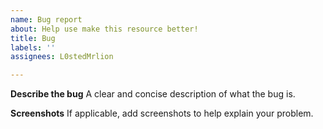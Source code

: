 ```yaml
---
name: Bug report
about: Help use make this resource better!
title: Bug
labels: ''
assignees: L0stedMrlion

---
```


**Describe the bug**
A clear and concise description of what the bug is.

**Screenshots**
If applicable, add screenshots to help explain your problem.
